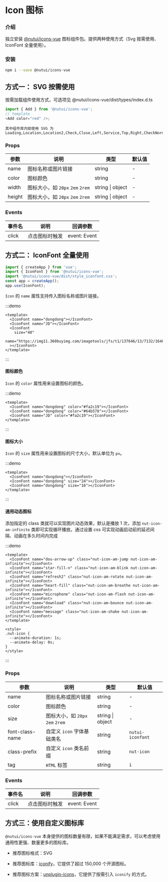 # Icon 图标

### 介绍

独立安装 [@nutui/icons-vue](https://github.com/jdf2e/nutui-icons) 图标组件包。提供两种使用方式（Svg 按需使用、IconFont 全量使用）。

### 安装

```bash
npm i --save @nutui/icons-vue
```

## 方式一： SVG 按需使用

按需加载组件使用方式，可选项见 @nutui/icons-vue/dist/types/index.d.ts

```js
import { Add } from '@nutui/icons-vue';
// template
<Add color="red" />;
```

<icon-demo />

```
其中组件库内部使用 SVG 为
Loading,Location,Location2,Check,Close,Left,Service,Top,Right,CheckNormal,Checked,CheckDisabled,DownArrow,JoySmile,Image,ImageError,CircleClose,MaskClose,Minus,Plus,ArrowUp2,ArrowDown2,Notice,CheckChecked,StarN,Tips,Loading1,TriangleUp,TriangleDown,Photograph,Failure,Del,Link,Download
```

### Props

| 参数 | 说明 | 类型 | 默认值 |
| --- | --- | --- | --- |
| name | 图标名称或图片链接 | string | - |
| color | 图标颜色 | string | - |
| width | 图标大小，如 `20px` `2em` `2rem` | string \| object | - |
| height | 图标大小，如 `20px` `2em` `2rem` | string \| object | - |

### Events

| 事件名 | 说明 | 回调参数 |
| --- | --- | --- |
| click | 点击图标时触发 | event: Event |

## 方式二： IconFont 全量使用

```js
import { createApp } from 'vue';
import { IconFont } from '@nutui/icons-vue';
import '@nutui/icons-vue/dist/style_iconfont.css';
const app = createApp();
app.use(IconFont);
```

`Icon` 的 `name` 属性支持传入图标名称或图片链接。

:::demo

```vue
<template>
  <IconFont name="dongdong"></IconFont>
  <IconFont name="JD"></IconFont>
  <IconFont
    size="40"
    name="https://img11.360buyimg.com/imagetools/jfs/t1/137646/13/7132/1648/5f4c748bE43da8ddd/a3f06d51dcae7b60.png"
  ></IconFont>
</template>
```

:::

#### 图标颜色

`Icon` 的 `color` 属性用来设置图标的颜色。

:::demo

```vue
<template>
  <IconFont name="dongdong" color="#fa2c19"></IconFont>
  <IconFont name="dongdong" color="#64b578"></IconFont>
  <IconFont name="JD" color="#fa2c19"></IconFont>
</template>
```

:::

#### 图标大小

`Icon` 的 `size` 属性用来设置图标的尺寸大小，默认单位为 `px`。

:::demo

```vue
<template>
  <IconFont name="dongdong"></IconFont>
  <IconFont name="dongdong" size="24"></IconFont>
  <IconFont name="dongdong" size="16"></IconFont>
</template>
```

:::

#### 通用动态图标

添加指定的 class 类就可以实现图片动态效果，默认是播放 1 次，添加 `nut-icon-am-infinite` 类即可实现循环播放。通过设置 css 可实现动画启动前的延迟间隔、动画在多久时间内完成

:::demo

```vue
<template>
  <IconFont name="dou-arrow-up" class="nut-icon-am-jump nut-icon-am-infinite"></IconFont>
  <IconFont name="star-fill-n" class="nut-icon-am-blink nut-icon-am-infinite"></IconFont>
  <IconFont name="refresh2" class="nut-icon-am-rotate nut-icon-am-infinite"></IconFont>
  <IconFont name="heart-fill" class="nut-icon-am-breathe nut-icon-am-infinite"></IconFont>
  <IconFont name="microphone" class="nut-icon-am-flash nut-icon-am-infinite"></IconFont>
  <IconFont name="download" class="nut-icon-am-bounce nut-icon-am-infinite"></IconFont>
  <IconFont name="message" class="nut-icon-am-shake nut-icon-am-infinite"></IconFont>
</template>

<style>
.nut-icon {
  --animate-duration: 1s;
  --animate-delay: 0s;
}
</style>
```

:::

### Props

| 参数 | 说明 | 类型 | 默认值 |
| --- | --- | --- | --- |
| name | 图标名称或图片链接 | string | - |
| color | 图标颜色 | string | - |
| size | 图标大小，如 `20px` `2em` `2rem` | string \| object | - |
| font-class-name | 自定义 `icon` 字体基础类名 | string | `nutui-iconfont` |
| class-prefix | 自定义 `icon` 类名前缀 | string | `nut-icon` |
| tag | `HTML` 标签 | string | `i` |

### Events

| 事件名 | 说明 | 回调参数 |
| --- | --- | --- |
| click | 点击图标时触发 | event: Event |

## 方式三：使用自定义图标库

`@nutui/icons-vue` 本身提供的图标数量有限，如果不能满足需求，可以考虑使用通用性更强、数量更多的图标库。

- 推荐图标格式：SVG

- 推荐图标库：[iconify](https://iconify.design/)，它提供了超过 150,000 个开源图标。

- 推荐图标方案：[unplugin-icons](https://github.com/antfu/unplugin-icons)，它提供了按需引入 `iconify` 的方式。
